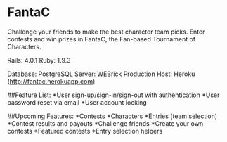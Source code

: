 # FantaC
Challenge your friends to make the best character team picks.  Enter contests and win prizes in FantaC, the Fan-based Tournament of Characters.

Rails: 4.0.1
Ruby: 1.9.3

Database: PostgreSQL
Server: WEBrick
Production Host: Heroku (http://fantac.herokuapp.com)

##Feature List:
*User sign-up/sign-in/sign-out with authentication
*User password reset via email
*User account locking

##Upcoming Features:
*Contests
*Characters
*Entries (team selection)
*Contest results and payouts
*Challenge friends
*Create your own contests
*Featured contests
*Entry selection helpers
